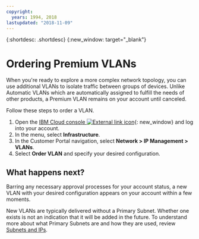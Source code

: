 ```yaml
---
copyright:
  years: 1994, 2018
lastupdated: "2018-11-09"
---
```


{:shortdesc: .shortdesc}
{:new_window: target="_blank"}

# Ordering Premium VLANs

When you're ready to explore a more complex network topology, you can use additional VLANs to isolate traffic between groups of devices. Unlike Automatic VLANs which are automatically assigned to fulfill the needs of other products, a Premium VLAN remains on your account until canceled.

Follow these steps to order a VLAN.

  1. Open the [IBM Cloud console ![External link icon](../../icons/launch-glyph.svg "External link icon")](https://control.bluemix.net/){: new_window} and log into your account.
  1. In the menu, select **Infrastructure**.
  1. In the Customer Portal navigation, select **Network > IP Management > VLANs**.
  1. Select **Order VLAN** and specify your desired configuration.

## What happens next?

Barring any necessary approval processes for your account status, a new VLAN with your desired configuration appears on your account within a few moments.

New VLANs are typically delivered without a Primary Subnet. Whether one exists is not an indication that it will be added in the future. To understand more about what Primary Subnets are and how they are used, review [Subnets and IPs](../../infrastructure/subnets/getting-started.html).
